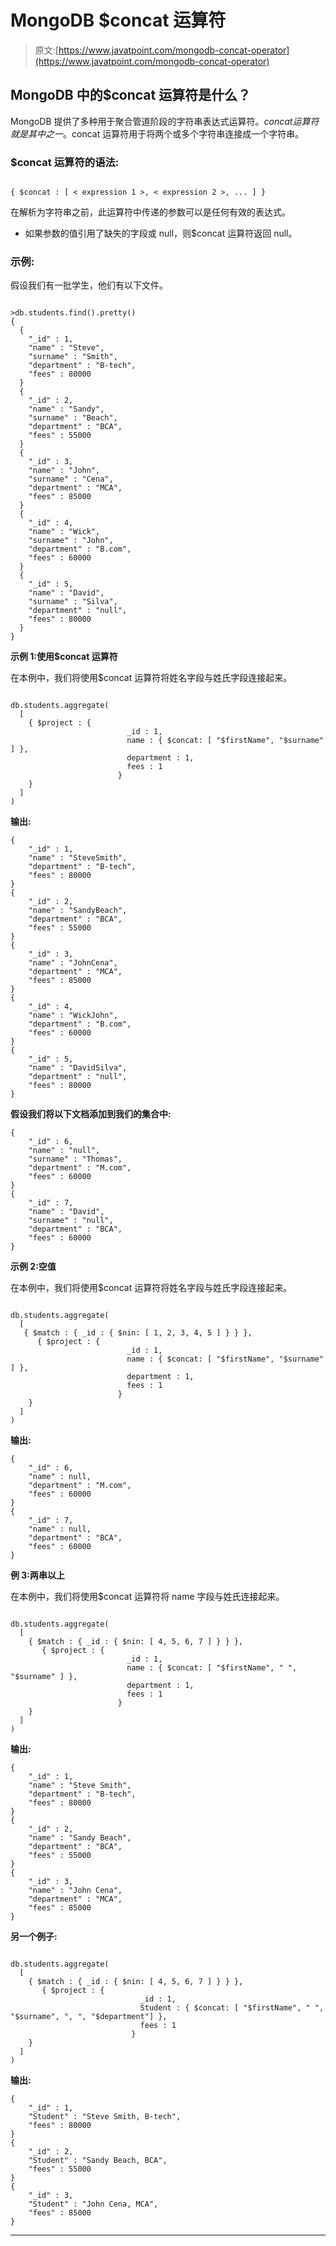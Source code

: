 # MongoDB $concat 运算符

> 原文:[https://www.javatpoint.com/mongodb-concat-operator](https://www.javatpoint.com/mongodb-concat-operator)

## MongoDB 中的$concat 运算符是什么？

MongoDB 提供了多种用于聚合管道阶段的字符串表达式运算符。$concat 运算符就是其中之一。$concat 运算符用于将两个或多个字符串连接成一个字符串。

### $concat 运算符的语法:

```

{ $concat : [ < expression 1 >, < expression 2 >, ... ] }

```

在解析为字符串之前，此运算符中传递的参数可以是任何有效的表达式。

*   如果参数的值引用了缺失的字段或 null，则$concat 运算符返回 null。

### 示例:

假设我们有一批学生，他们有以下文件。

```

>db.students.find().pretty()
{
  {
	"_id" : 1,
	"name" : "Steve",
	"surname" : "Smith",
	"department" : "B-tech",
	"fees" : 80000
  }
  {
	"_id" : 2,
	"name" : "Sandy",
	"surname" : "Beach",
	"department" : "BCA",
	"fees" : 55000
  }
  {
	"_id" : 3,
	"name" : "John",
	"surname" : "Cena",
	"department" : "MCA",
	"fees" : 85000
  }
  {
	"_id" : 4,
	"name" : "Wick",
	"surname" : "John",
	"department" : "B.com",
	"fees" : 60000
  }
  {
	"_id" : 5,
	"name" : "David",
	"surname" : "Silva",
	"department" : "null",
	"fees" : 80000
  }
}

```

**示例 1:使用$concat 运算符**

在本例中，我们将使用$concat 运算符将姓名字段与姓氏字段连接起来。

```

db.students.aggregate(
  [
    { $project : { 
                          _id : 1,
                          name : { $concat: [ "$firstName", "$surname" ] },
                          department : 1,
                          fees : 1
                        }
    }
  ]
)

```

**输出:**

```
{
	"_id" : 1,
	"name" : "SteveSmith",
	"department" : "B-tech",
	"fees" : 80000
}
{
	"_id" : 2,
	"name" : "SandyBeach",
	"department" : "BCA",
	"fees" : 55000
}
{
	"_id" : 3,
	"name" : "JohnCena",
	"department" : "MCA",
	"fees" : 85000
}
{
	"_id" : 4,
	"name" : "WickJohn",
	"department" : "B.com",
	"fees" : 60000
}
{
	"_id" : 5,
	"name" : "DavidSilva",
	"department" : "null",
	"fees" : 80000
}

```

**假设我们将以下文档添加到我们的集合中:**

```
{
	"_id" : 6,
	"name" : "null",
	"surname" : "Thomas",
	"department" : "M.com",
	"fees" : 60000
}
{
	"_id" : 7,
	"name" : "David",
	"surname" : "null",
	"department" : "BCA",
	"fees" : 60000
}

```

**示例 2:空值**

在本例中，我们将使用$concat 运算符将姓名字段与姓氏字段连接起来。

```

db.students.aggregate(
  [
   { $match : { _id : { $nin: [ 1, 2, 3, 4, 5 ] } } },
      { $project : { 
                          _id : 1,
                          name : { $concat: [ "$firstName", "$surname" ] },
                          department : 1,
                          fees : 1
                        }
    }
  ]
)

```

**输出:**

```
{
	"_id" : 6,
	"name" : null,
	"department" : "M.com",
	"fees" : 60000
}
{
	"_id" : 7,
	"name" : null,
	"department" : "BCA",
	"fees" : 60000
}

```

**例 3:两串以上**

在本例中，我们将使用$concat 运算符将 name 字段与姓氏连接起来。

```

db.students.aggregate(
  [
    { $match : { _id : { $nin: [ 4, 5, 6, 7 ] } } },
       { $project : { 
                          _id : 1,
                          name : { $concat: [ "$firstName", " ", "$surname" ] },
                          department : 1,
                          fees : 1
                        }
    }
  ]
)

```

**输出:**

```
{
	"_id" : 1,
	"name" : "Steve Smith",
	"department" : "B-tech",
	"fees" : 80000
}
{
	"_id" : 2,
	"name" : "Sandy Beach",
	"department" : "BCA",
	"fees" : 55000
}
{
	"_id" : 3,
	"name" : "John Cena",
	"department" : "MCA",
	"fees" : 85000
}

```

**另一个例子:**

```

db.students.aggregate(
  [
    { $match : { _id : { $nin: [ 4, 5, 6, 7 ] } } },
       { $project : { 
                             _id : 1,
                             Student : { $concat: [ "$firstName", " ", "$surname", ", ", "$department"] },
                             fees : 1
                           }
    }
  ]
)

```

**输出:**

```
{
	"_id" : 1,
	"Student" : "Steve Smith, B-tech",
	"fees" : 80000
}
{
	"_id" : 2,
	"Student" : "Sandy Beach, BCA",
	"fees" : 55000
}
{
	"_id" : 3,
	"Student" : "John Cena, MCA",
	"fees" : 85000
}

```

* * *